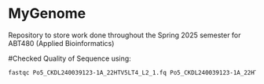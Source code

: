 # MyGenome
Repository to store work done throughout the Spring 2025 semester for ABT480 (Applied Bioinformatics)

#Checked Quality of Sequence using:
``` bash 
fastqc Po5_CKDL240039123-1A_22HTV5LT4_L2_1.fq Po5_CKDL240039123-1A_22HTV5LT4_L2_2.fq.gz
```
